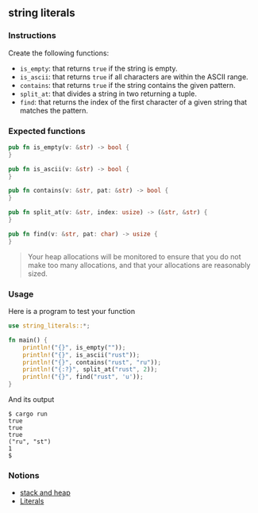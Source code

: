 ## string literals

### Instructions

Create the following functions:

- `is_empty`: that returns `true` if the string is empty.
- `is_ascii`: that returns `true` if all characters are within the ASCII range.
- `contains`: that returns `true` if the string contains the given pattern.
- `split_at`: that divides a string in two returning a tuple.
- `find`: that returns the index of the first character of a given string that matches the pattern.

### Expected functions
```rust
pub fn is_empty(v: &str) -> bool {
}

pub fn is_ascii(v: &str) -> bool {
}

pub fn contains(v: &str, pat: &str) -> bool {
}

pub fn split_at(v: &str, index: usize) -> (&str, &str) {
}

pub fn find(v: &str, pat: char) -> usize {
}
```

> Your heap allocations will be monitored to ensure that you do not make too many allocations, and that your allocations are reasonably sized.

### Usage

Here is a program to test your function

```rust
use string_literals::*;

fn main() {
    println!("{}", is_empty(""));
    println!("{}", is_ascii("rust"));
    println!("{}", contains("rust", "ru"));
    println!("{:?}", split_at("rust", 2));
    println!("{}", find("rust", 'u'));
}
```

And its output

```console
$ cargo run
true
true
true
("ru", "st")
1
$
```

### Notions

- [stack and heap](https://doc.rust-lang.org/1.22.0/book/first-edition/the-stack-and-the-heap.html)
- [Literals](https://doc.rust-lang.org/rust-by-example/primitives/literals.html)
